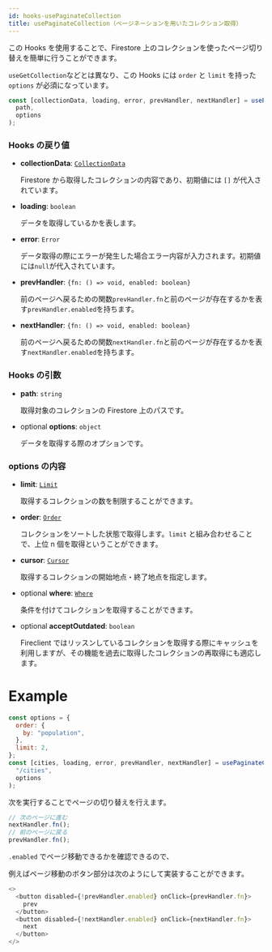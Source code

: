 ```yaml
---
id: hooks-usePaginateCollection
title: usePaginateCollection（ページネーションを用いたコレクション取得）
---
```


この Hooks を使用することで、Firestore 上のコレクションを使ったページ切り替えを簡単に行うことができます。

`useGetCollection`などとは異なり、この Hooks には `order` と `limit` を持った `options` が必須になっています。

```js
const [collectionData, loading, error, prevHandler, nextHandler] = usePaginateCollection(
  path,
  options
);
```

### Hooks の戻り値

- **collectionData**: [`CollectionData`](misc-type.md#collectiondata)

  Firestore から取得したコレクションの内容であり、初期値には `[]` が代入されています。

- **loading**: `boolean`

  データを取得しているかを表します。

- **error**: `Error`

  データ取得の際にエラーが発生した場合エラー内容が入力されます。初期値には`null`が代入されています。

- **prevHandler**: `{fn: () => void, enabled: boolean}`

  前のページへ戻るための関数`prevHandler.fn`と前のページが存在するかを表す`prevHandler.enabled`を持ちます。

- **nextHandler**: `{fn: () => void, enabled: boolean}`

  前のページへ戻るための関数`nextHandler.fn`と前のページが存在するかを表す`nextHandler.enabled`を持ちます。

### Hooks の引数

- **path**: `string`

  取得対象のコレクションの Firestore 上のパスです。

- <span class="highlight">optional</span> **options**: `object`

  データを取得する際のオプションです。

### options の内容

- **limit**: [`Limit`](options-overview.md#limit)

  取得するコレクションの数を制限することができます。

- **order**: [`Order`](options-overview.md#order)

  コレクションをソートした状態で取得します。`limit` と組み合わせることで、上位 n 個を取得ということができます。

- **cursor**: [`Cursor`](options-overview.md#cursor)

  取得するコレクションの開始地点・終了地点を指定します。

- <span class="highlight">optional</span> **where**: [`Where`](options-overview.md#where)

  条件を付けてコレクションを取得することができます。

- <span class="highlight">optional</span> **acceptOutdated**: `boolean`

  Fireclient ではリッスンしているコレクションを取得する際にキャッシュを利用しますが、その機能を過去に取得したコレクションの再取得にも適応します。

# Example

```js
const options = {
  order: {
    by: "population",
  },
  limit: 2,
};
const [cities, loading, error, prevHandler, nextHandler] = usePaginateCollection(
  "/cities",
  options
);
```

次を実行することでページの切り替えを行えます。

```js
// 次のページに進む
nextHandler.fn();
// 前のページに戻る
prevHandler.fn();
```

`.enabled` でページ移動できるかを確認できるので、

例えばページ移動のボタン部分は次のようにして実装することができます。

```js
<>
  <button disabled={!prevHandler.enabled} onClick={prevHandler.fn}>
    prev
  </button>
  <button disabled={!nextHandler.enabled} onClick={nextHandler.fn}>
    next
  </button>
</>
```
